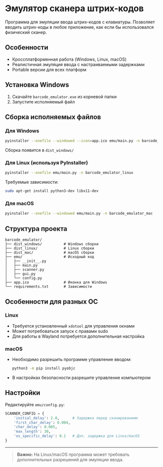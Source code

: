 # Эмулятор сканера штрих-кодов

Программа для эмуляции ввода штрих-кодов с клавиатуры. Позволяет вводить штрих-коды в любое приложение, как если бы использовался физический сканер.

## Особенности

- Кроссплатформенная работа (Windows, Linux, macOS)
- Реалистичная эмуляция ввода с настраиваемыми задержками
- Portable версии для всех платформ

## Установка Windows

1. Скачайте `barcode_emulator.exe` из корневой папки 
2. Запустите исполняемый файл

 
## Сборка исполняемых файлов

### Для Windows
```bash
pyinstaller --onefile --windowed --icon=app.ico emu/main.py -n barcode_emulator
```
Сборка появится в `dist_windows/`

### Для Linux (используя PyInstaller)
```bash
pyinstaller --onefile emu/main.py -n barcode_emulator_linux
```
Требуемые зависимости:
```bash
sudo apt-get install python3-dev libx11-dev
```

### Для macOS
```bash
pyinstaller --onefile --windowed emu/main.py -n barcode_emulator_mac
```

## Структура проекта

```
barcode_emulator/
├── dist_windows/          # Windows сборки
├── dist_linux/            # Linux сборки
├── dist_mac/              # macOS сборки
├── emu/                   # Исходный код
│   ├── __init__.py
│   ├── main.py
│   ├── scanner.py
│   ├── gui.py
│   └── config.py
├── app.ico                # Иконка для Windows
└── requirements.txt       # Зависимости
```

## Особенности для разных ОС

### Linux
- Требуется установленный `xdotool` для управления окнами
- Может потребоваться запуск с правами sudo
- Для работы в Wayland потребуется дополнительная настройка

### macOS
- Необходимо разрешить программе управление вводом:
  ```bash
  python3 -m pip install pyobjc
  ```
- В настройках безопасности разрешите управление компьютером

## Настройки

Редактируйте `emu/config.py`:

```python
SCANNER_CONFIG = {
    'initial_delay': 2.0,      # Задержка перед сканированием
    'first_char_delay': 0.004, 
    'char_delay': 0.005,
    'max_length': 30,
    'os_specific_delay': 0.1   # Доп. задержка для Linux/macOS
}
```

---

> **Важно:** На Linux/macOS программа может требовать дополнительных разрешений для эмуляции ввода.